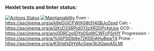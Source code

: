 ### Hexlet tests and linter status:
[![Actions Status](https://github.com/Nikita-Shavrin/java-project-61/actions/workflows/hexlet-check.yml/badge.svg)](https://github.com/Nikita-Shavrin/java-project-61/actions)
[![Maintainability](https://api.codeclimate.com/v1/badges/117382bbce0c4f6df104/maintainability)](https://codeclimate.com/github/Nikita-Shavrin/java-project-61/maintainability)
Even - https://asciinema.org/a/k8eDUlCFWIXG8t314SBJoZexd
Calc - https://asciinema.org/a/QXzD2SRPidO13zXR2DPyfgUox
GCD - https://asciinema.org/a/xj0DRCzoIDYs0SqWCWFcPSrHY
Progression - https://asciinema.org/a/1UjbPSIDb6e7ZKDEiAHuBewT4
Prime - https://asciinema.org/a/KSHafsDHVAcGew3b3QwqASLMI
